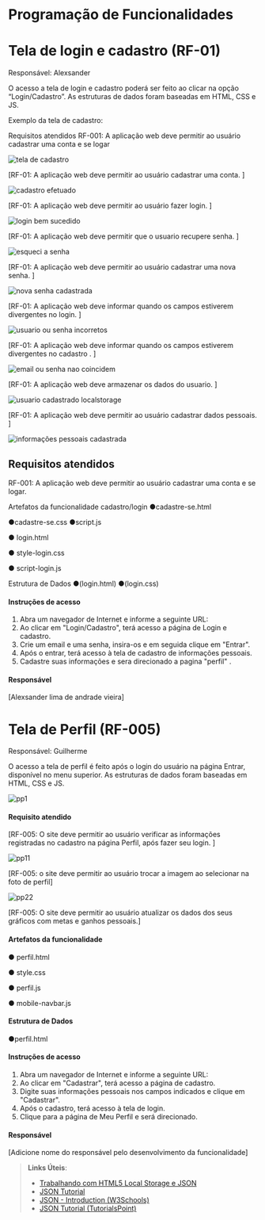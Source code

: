 # Programação de Funcionalidades



#  Tela de login e cadastro (RF-01)

Responsável: Alexsander

O acesso a tela de login e cadastro poderá ser feito ao clicar na opção  “Login/Cadastro”. As estruturas de dados foram baseadas em HTML, CSS e JS.

Exemplo da tela de cadastro:

Requisitos atendidos
RF-001: A aplicação web deve permitir ao usuário cadastrar uma conta e se logar

![tela de cadastro](https://github.com/ICEI-PUC-Minas-PMV-ADS/pmv-ads-2024-1-e1-proj-web-t14-health-web/assets/166670130/5186a41a-e942-4011-816e-60c7f69bfa4c)

[RF-01: A aplicação web deve permitir ao usuário cadastrar uma conta. ]

![cadastro efetuado](https://github.com/ICEI-PUC-Minas-PMV-ADS/pmv-ads-2024-1-e1-proj-web-t14-health-web/assets/166670130/95fdc074-cac5-493d-bbe0-6b34e2d44317)

[RF-01: A aplicação web deve permitir ao usuário fazer login. ]

![login bem sucedido](https://github.com/ICEI-PUC-Minas-PMV-ADS/pmv-ads-2024-1-e1-proj-web-t14-health-web/assets/166670130/043c940b-7fd1-4299-8653-97350569900e)

[RF-01: A aplicação web deve permitir que o usuario recupere senha. ]

![esqueci a senha](https://github.com/ICEI-PUC-Minas-PMV-ADS/pmv-ads-2024-1-e1-proj-web-t14-health-web/assets/166670130/d615593c-a9eb-40a1-9dc4-6f93bd36dd3e)

[RF-01: A aplicação web deve permitir ao usuário cadastrar uma nova senha. ]

![nova senha cadastrada](https://github.com/ICEI-PUC-Minas-PMV-ADS/pmv-ads-2024-1-e1-proj-web-t14-health-web/assets/166670130/8ff1a566-64e9-45d1-8f5e-55faff30cff5)

[RF-01: A aplicação web deve informar quando os campos estiverem divergentes no login. ]

![usuario ou senha incorretos](https://github.com/ICEI-PUC-Minas-PMV-ADS/pmv-ads-2024-1-e1-proj-web-t14-health-web/assets/166670130/ea77cd03-9161-4962-b0c3-ef4abd1b6359)

[RF-01: A aplicação web deve informar quando os campos estiverem divergentes no cadastro . ]

![email ou senha nao coincidem](https://github.com/ICEI-PUC-Minas-PMV-ADS/pmv-ads-2024-1-e1-proj-web-t14-health-web/assets/166670130/bf27ede0-58de-4cdf-a20e-9f932ef9fe94)

[RF-01: A aplicação web deve armazenar os dados do usuario. ]

![usuario cadastrado localstorage](https://github.com/ICEI-PUC-Minas-PMV-ADS/pmv-ads-2024-1-e1-proj-web-t14-health-web/assets/166670130/203c6dab-8617-4a5a-a071-d092840d8aee)

[RF-01: A aplicação web deve permitir ao usuário cadastrar dados pessoais. ]

![informações pessoais cadastrada](https://github.com/ICEI-PUC-Minas-PMV-ADS/pmv-ads-2024-1-e1-proj-web-t14-health-web/assets/166670130/da339847-6e0d-4ec6-aea7-ba3992735a34)

## Requisitos atendidos
RF-001: A aplicação web deve permitir ao usuário cadastrar uma conta e se logar.

Artefatos da funcionalidade cadastro/login
●cadastre-se.html

●cadastre-se.css
●script.js

● login.html

● style-login.css

● script-login.js

Estrutura de Dados
●(login.html)
●(login.css)

#### Instruções de acesso

1. Abra um navegador de Internet e informe a seguinte URL: 
2. Ao clicar em "Login/Cadastro", terá acesso a página de Login e cadastro.
3. Crie um email e uma senha, insira-os e em seguida clique em "Entrar".
4. Após o entrar, terá acesso à tela de cadastro de informações pessoais.
5. Cadastre suas informações e sera direcionado a pagina "perfil" .

#### Responsável

[Alexsander lima de andrade vieira]

# Tela de Perfil (RF-005)

Responsável: Guilherme

O acesso a tela de perfil é feito após o login do usuário na página Entrar, disponível no menu superior. As estruturas de dados foram baseadas em HTML, CSS e JS.

![pp1](https://github.com/ICEI-PUC-Minas-PMV-ADS/pmv-ads-2024-1-e1-proj-web-t14-health-web/assets/166960693/d7f75b08-23b0-4064-9267-fcf1d9565cd1)

#### Requisito atendido

[RF-005: O site deve permitir ao usuário verificar as informações registradas no cadastro na página Perfil, após fazer seu login. ]

![pp11](https://github.com/ICEI-PUC-Minas-PMV-ADS/pmv-ads-2024-1-e1-proj-web-t14-health-web/assets/166960693/e6f12479-f2ef-43e5-ad8e-9dd1ddbe2fc8)

[RF-005: o site deve permitir ao usuário trocar a imagem ao selecionar na foto de perfil]

![pp22](https://github.com/ICEI-PUC-Minas-PMV-ADS/pmv-ads-2024-1-e1-proj-web-t14-health-web/assets/166960693/3fd5b213-a37b-4588-bc9f-d8610d88e7da)

[RF-005: O site deve permitir ao usuário atualizar os dados dos seus gráficos com metas e ganhos pessoais.]

#### Artefatos da funcionalidade

● perfil.html

● style.css

● perfil.js

● mobile-navbar.js

#### Estrutura de Dados

●perfil.html


#### Instruções de acesso

1. Abra um navegador de Internet e informe a seguinte URL: 
2. Ao clicar em "Cadastrar", terá acesso a página de cadastro.
3. Digite suas informações pessoais nos campos indicados e clique em "Cadastrar".
4. Após o cadastro, terá acesso à tela de login.
5. Clique para a página de Meu Perfil e será direcionado.

#### Responsável

[Adicione nome do responsável pelo desenvolvimento da funcionalidade]




> **Links Úteis**:
> - [Trabalhando com HTML5 Local Storage e JSON](https://www.devmedia.com.br/trabalhando-com-html5-local-storage-e-json/29045)
> - [JSON Tutorial](https://www.w3resource.com/JSON)
> - [JSON - Introduction (W3Schools)](https://www.w3schools.com/js/js_json_intro.asp)
> - [JSON Tutorial (TutorialsPoint)](https://www.tutorialspoint.com/json/index.htm)

